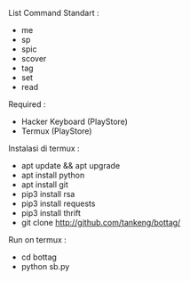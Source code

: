 
List Command Standart :
- me
- sp
- spic
- scover
- tag
- set
- read

Required :
- Hacker Keyboard (PlayStore)
- Termux (PlayStore)

Instalasi di termux :
- apt update && apt upgrade
- apt install python
- apt install git
- pip3 install rsa
- pip3 install requests
- pip3 install thrift
- git clone http://github.com/tankeng/bottag/

Run on termux :
- cd bottag
- python sb.py
